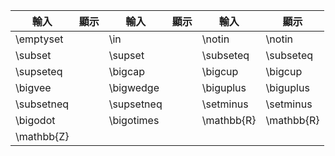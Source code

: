 | 輸入         | 顯示  | 輸入         | 顯示  | 輸入         | 顯示         |
| ---------- | --- | ---------- | --- | ---------- | ---------- |
| \emptyset  |     | \in        |     | \notin     | \notin     |
| \subset    |     | \supset    |     | \subseteq  | \subseteq  |
| \supseteq  |     | \bigcap    |     | \bigcup    | \bigcup    |
| \bigvee    |     | \bigwedge  |     | \biguplus  | \biguplus  |
| \subsetneq |     | \supsetneq |     | \setminus  | \setminus  |
| \bigodot   |     | \bigotimes |     | \mathbb{R} | \mathbb{R} |
| \mathbb{Z} |     |            |     |            |            |
